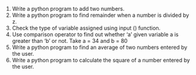 1. Write a python program to add two numbers. 
2. Write a python program to find remainder when a number is divided by z. 
3. Check the type of variable assigned using input () function. 
4. Use comparison operator to find out whether ‘a’ given variable a is greater than 
‘b’ or not. Take a = 34 and b = 80 
5. Write a python program to find an average of two numbers entered by the user. 
6. Write a python program to calculate the square of a number entered by the user.